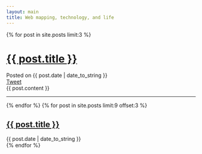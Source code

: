 ```yaml
---
layout: main
title: Web mapping, technology, and life
---
```


{% for post in site.posts limit:3 %}
  <div class="span12 post">
    <h1>
      <a href="{{ BASE_PATH }}{{ post.url }}">
        {{ post.title }}
      </a>
    </h1>
    <span class="meta">
      Posted on {{ post.date | date_to_string }}
    </span>
    <div class="tw_button">
      <a href="https://twitter.com/share" class="twitter-share-button" data-url="{{ BASE_PATH }}{{ post.url }}" data-via="nateirwin">Tweet</a>
    </div>
    {{ post.content }}
    <hr>
  </div>
{% endfor %}
{% for post in site.posts limit:9 offset:3 %}
  <div class="span4">
    <h2>
      <a href="{{ post.url }}">
        {{ post.title }}
      </a>
    </h2>
    <span class="meta">
      {{ post.date | date_to_string }}
    </span>
  </div>
{% endfor %}